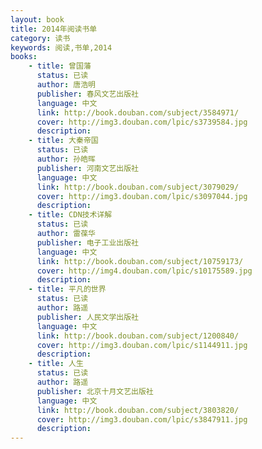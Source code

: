```yaml
---
layout: book
title: 2014年阅读书单
category: 读书
keywords: 阅读,书单,2014
books: 
    - title: 曾国藩
      status: 已读
      author: 唐浩明
      publisher: 春风文艺出版社
      language: 中文
      link: http://book.douban.com/subject/3584971/
      cover: http://img3.douban.com/lpic/s3739584.jpg
      description:
    - title: 大秦帝国
      status: 已读
      author: 孙皓晖 
      publisher: 河南文艺出版社
      language: 中文
      link: http://book.douban.com/subject/3079029/
      cover: http://img3.douban.com/lpic/s3097044.jpg
      description: 
    - title: CDN技术详解
      status: 已读
      author: 雷葆华
      publisher: 电子工业出版社
      language: 中文
      link: http://book.douban.com/subject/10759173/
      cover: http://img4.douban.com/lpic/s10175589.jpg
      description: 
    - title: 平凡的世界
      status: 已读
      author: 路遥
      publisher: 人民文学出版社
      language: 中文
      link: http://book.douban.com/subject/1200840/
      cover: http://img3.douban.com/lpic/s1144911.jpg
      description: 
    - title: 人生
      status: 已读
      author: 路遥
      publisher: 北京十月文艺出版社
      language: 中文
      link: http://book.douban.com/subject/3803820/ 
      cover: http://img3.douban.com/lpic/s3847911.jpg
      description: 
---
```

